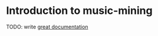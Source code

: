 # Introduction to music-mining

TODO: write [great documentation](http://jacobian.org/writing/great-documentation/what-to-write/)
